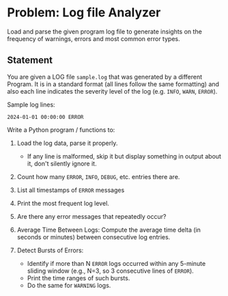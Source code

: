 # Problem: Log file Analyzer

Load and parse the given program log file to generate insights on the frequency of warnings, errors and most common error types.

## Statement

You are given a LOG file `sample.log` that was generated by a different Program. It is in a standard format (all lines follow the same formatting) and also each line indicates the severity level of the log (e.g. `INFO`, `WARN`, `ERROR`).

Sample log lines:

```
2024-01-01 00:00:00 ERROR
```

Write a Python program / functions to:

1. Load the log data, parse it properly.
    * If any line is malformed, skip it but display something in output about it, don't silently ignore it.

2. Count how many `ERROR`, `INFO`, `DEBUG`, etc. entries there are.

3. List all timestamps of `ERROR` messages

4. Print the most frequent log level.

5. Are there any error messages that repeatedly occur?

6. Average Time Between Logs: Compute the average time delta (in seconds or minutes) between consecutive log entries.

7. Detect Bursts of Errors:
    * Identify if more than N `ERROR` logs occurred within any 5-minute sliding window (e.g., N=3, so 3 consecutive lines of `ERROR`).
    * Print the time ranges of such bursts.
    * Do the same for `WARNING` logs.
